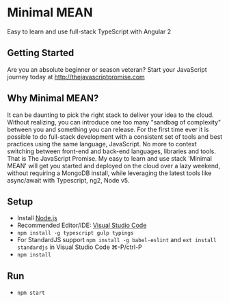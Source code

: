 # Minimal MEAN
Easy to learn and use full-stack TypeScript with Angular 2

## Getting Started
Are you an absolute beginner or season veteran? Start your JavaScript journey today at http://thejavascriptpromise.com

## Why Minimal MEAN?
It can be daunting to pick the right stack to deliver your idea to the cloud. Without realizing, you can introduce one too many "sandbag of complexity" between you and something you can release. For the first time ever it is possible to do full-stack development with a consistent set of tools and best practices using the same language, JavaScript. No more to context switching between front-end and back-end languages, libraries and tools. That is The JavaScript Promise. My easy to learn and use stack 'Minimal MEAN' will get you started and deployed on the cloud over a lazy weekend, without requiring a MongoDB install, while leveraging the latest tools like async/await with Typescript, ng2, Node v5.

## Setup
- Install [Node.js](https://nodejs.org/en/)
- Recommended Editor/IDE: [Visual Studio Code](https://code.visualstudio.com/)
- `npm install -g typescript gulp typings`
- For StandardJS support `npm install -g babel-eslint` and `ext install standardjs` in Visual Studio Code ⌘-P/ctrl-P
- `npm install`

## Run
- `npm start`
